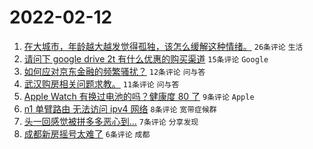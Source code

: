 # 2022-02-12

1. [在大城市，年龄越大越发觉得孤独，该怎么缓解这种情绪。](https://www.v2ex.com/t/833351) `26条评论` `生活`
1. [请问下 google drive 2t 有什么优惠的购买渠道](https://www.v2ex.com/t/833348) `15条评论` `Google`
1. [如何应对京东金融的频繁骚扰？](https://www.v2ex.com/t/833343) `12条评论` `问与答`
1. [武汉购房相关问题求教。](https://www.v2ex.com/t/833345) `11条评论` `问与答`
1. [Apple Watch 有换过电池的吗？健康度 80 了](https://www.v2ex.com/t/833347) `9条评论` `Apple`
1. [n1 单臂路由 无法访问 ipv4 网络](https://www.v2ex.com/t/833342) `8条评论` `宽带症候群`
1. [头一回感觉被拼多多恶心到…](https://www.v2ex.com/t/833350) `7条评论` `分享发现`
1. [成都新房摇号太难了](https://www.v2ex.com/t/833355) `6条评论` `成都`
